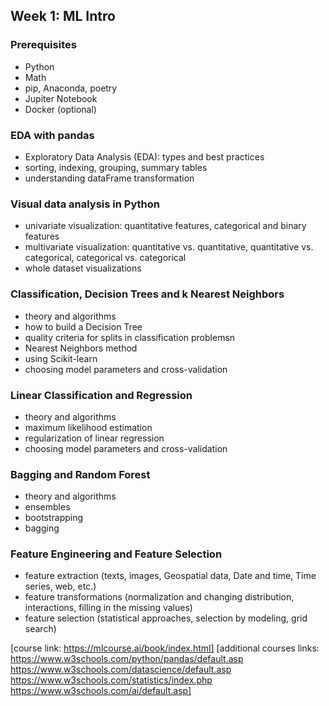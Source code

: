 ## Week 1: ML Intro

### Prerequisites
- Python
- Math
- pip, Anaconda, poetry
- Jupiter Notebook
- Docker (optional)

### EDA with pandas 
- Exploratory Data Analysis (EDA): types and best practices
- sorting, indexing, grouping, summary tables
- understanding dataFrame transformation

### Visual data analysis in Python 
- univariate visualization: quantitative features, categorical and binary features 
- multivariate visualization: quantitative vs. quantitative, quantitative vs. categorical, categorical vs. categorical
- whole dataset visualizations

### Classification, Decision Trees and k Nearest Neighbors
 - theory and algorithms
 - how to build a Decision Tree
 - quality criteria for splits in classification problemsn 
 - Nearest Neighbors method
 - using Scikit-learn
 - choosing model parameters and cross-validation

###  Linear Classification and Regression
-  theory and algorithms
 - maximum likelihood estimation 
 - regularization of linear regression
 - choosing model parameters and cross-validation

### Bagging and Random Forest
- theory and algorithms
- ensembles
- bootstrapping
- bagging

### Feature Engineering and Feature Selection
- feature extraction (texts, images, Geospatial data, Date and time, Time series, web, etc.)
- feature transformations (normalization and changing distribution, interactions, filling in the missing values)
- feature selection (statistical approaches, selection by modeling, grid search)

[course link: https://mlcourse.ai/book/index.html]
[additional courses links: https://www.w3schools.com/python/pandas/default.asp
https://www.w3schools.com/datascience/default.asp
https://www.w3schools.com/statistics/index.php
https://www.w3schools.com/ai/default.asp]